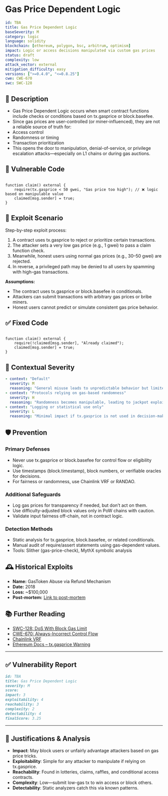 # Gas Price Dependent Logic

```YAML
id: TBA
title: Gas Price Dependent Logic
baseSeverity: M
category: logic
language: solidity
blockchain: [ethereum, polygon, bsc, arbitrum, optimism]
impact: Logic or access decisions manipulated via custom gas prices
status: draft
complexity: low
attack_vector: external
mitigation_difficulty: easy
versions: [">=0.4.0", "<=0.8.25"]
cwe: CWE-670
swc: SWC-128
```

## 📝 Description

- Gas Price Dependent Logic occurs when smart contract functions include checks or conditions based on tx.gasprice or block.basefee. 
- Since gas prices are user-controlled (or miner-influenced), they are not a reliable source of truth for:
- Access control
- Randomness or timing
- Transaction prioritization
- This opens the door to manipulation, denial-of-service, or privilege escalation attacks—especially on L1 chains or during gas auctions.

## 🚨 Vulnerable Code

```solidity

function claim() external {
    require(tx.gasprice < 50 gwei, "Gas price too high"); // ❌ logic based on manipulable value
    claimed[msg.sender] = true;
}
```

## 🧪 Exploit Scenario

Step-by-step exploit process:

1. A contract uses tx.gasprice to reject or prioritize certain transactions.
2. The attacker sets a very low gas price (e.g., 1 gwei) to pass a claim function check.
3. Meanwhile, honest users using normal gas prices (e.g., 30–50 gwei) are rejected.
4. In reverse, a privileged path may be denied to all users by spamming with high-gas transactions.

**Assumptions:**

- The contract uses tx.gasprice or block.basefee in conditionals.
- Attackers can submit transactions with arbitrary gas prices or bribe miners.
- Honest users cannot predict or simulate consistent gas price behavior.

## ✅ Fixed Code

```solidity

function claim() external {
    require(!claimed[msg.sender], "Already claimed");
    claimed[msg.sender] = true;
}
```

## 🧭 Contextual Severity

```yaml
- context: "Default"
  severity: M
  reasoning: "General misuse leads to unpredictable behavior but limited direct loss."
- context: "Protocols relying on gas-based randomness"
  severity: H
  reasoning: "Randomness becomes manipulable, leading to jackpot exploits or loss of fairness."
- context: "Logging or statistical use only"
  severity: L
  reasoning: "Minimal impact if tx.gasprice is not used in decision-making logic."
```

## 🛡️ Prevention

### Primary Defenses

- Never use tx.gasprice or block.basefee for control flow or eligibility logic.
- Use timestamps (block.timestamp), block numbers, or verifiable oracles for decisions.
- For fairness or randomness, use Chainlink VRF or RANDAO.

### Additional Safeguards

- Log gas prices for transparency if needed, but don’t act on them.
- Use difficulty-adjusted block values only in PoW chains with caution.
- Validate input fairness off-chain, not in contract logic.

### Detection Methods

- Static analysis for tx.gasprice, block.basefee, or related conditionals.
- Manual audit of require/assert statements using gas-dependent values.
- Tools: Slither (gas-price-check), MythX symbolic analysis

## 🕰️ Historical Exploits

- **Name:** GasToken Abuse via Refund Mechanism 
- **Date:** 2018 
- **Loss:** ~$100,000
- **Post-mortem:** [Link to post-mortem](https://gastoken.io/) 

## 📚 Further Reading

- [SWC-128: DoS With Block Gas Limit](https://swcregistry.io/docs/SWC-128) 
- [CWE-670: Always-Incorrect Control Flow](https://cwe.mitre.org/data/definitions/670.html) 
- [Chainlink VRF](https://docs.chain.link/docs/vrf/v2/introduction/) 
- [Ethereum Docs – tx.gasprice Warning](https://docs.soliditylang.org/en/latest/introduction-to-smart-contracts.html#gas-and-transactions)

--- 

## ✅ Vulnerability Report

```markdown
id: TBA
title: Gas Price Dependent Logic
severity: M
score:
impact: 3  
exploitability: 4  
reachability: 3   
complexity: 2  
detectability: 4   
finalScore: 3.25
```

---

## 📄 Justifications & Analysis

- **Impact**: May block users or unfairly advantage attackers based on gas price tricks.
- **Exploitability**: Simple for any attacker to manipulate if relying on tx.gasprice.
- **Reachability**: Found in lotteries, claims, raffles, and conditional access contracts.
- **Complexity**: Low—submit low-gas tx to win access or block others.
- **Detectability**: Static analyzers catch this via known patterns.

